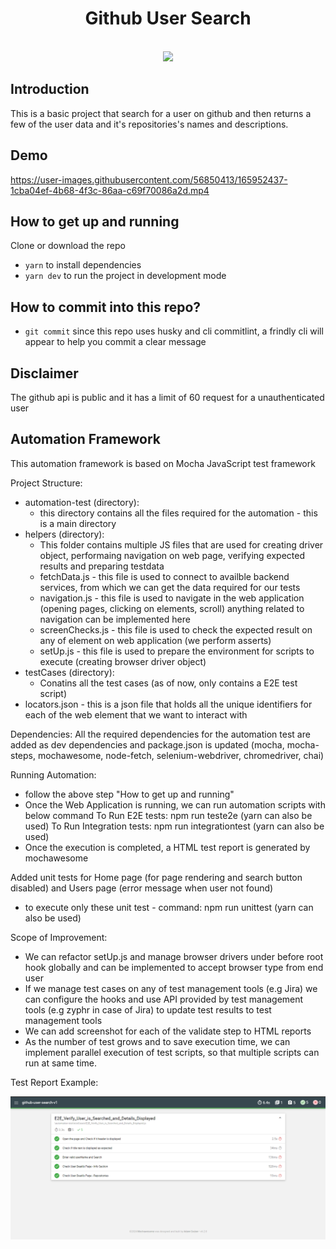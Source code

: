 <h1 align="center"> Github User Search </h1> <br>

<div align="center">
<img src="./src/assets/github/github-search-user.png" />
</div>

## Introduction

This is a basic project that search for a user on github and then returns a few of the user data and it's repositories's names and descriptions.

## Demo

https://user-images.githubusercontent.com/56850413/165952437-1cba04ef-4b68-4f3c-86aa-c69f70086a2d.mp4


## How to get up and running
 Clone or download the repo
- `yarn` to install dependencies
- `yarn dev` to run the project in development mode

## How to commit into this repo? 
- `git commit` since this repo uses husky and cli commitlint, a frindly cli will appear to help you commit a clear message

## Disclaimer
The github api is public and it has a limit of 60 request for a unauthenticated user

## Automation Framework

This automation framework is based on Mocha JavaScript test framework

Project Structure:
 - automation-test (directory):
    - this directory contains all the files required for the automation - this is a main directory
 - helpers (directory):
    - This folder contains multiple JS files that are used for creating driver object, performaing navigation on web page, verifying expected results and preparing testdata
    - fetchData.js - this file is used to connect to availble backend services, from which we can get the data required for our tests
    - navigation.js - this file is used to navigate in the web application (opening pages, clicking on elements, scroll) anything related to navigation can be implemented here
    - screenChecks.js - this file is used to check the expected result on any of element on web application (we perform asserts)
    - setUp.js - this file is used to prepare the environment for scripts to execute (creating browser driver object) 
 - testCases (directory): 
    - Conatins all the test cases (as of now, only contains a E2E test script)
 - locators.json - this is a json file that holds all the unique identifiers for each of the web element that we want to interact with

Dependencies:
All the required dependencies for the automation test are added as dev dependencies and package.json is updated 
(mocha, mocha-steps, mochawesome, node-fetch, selenium-webdriver, chromedriver, chai)

Running Automation:
- follow the above step "How to get up and running"
- Once the Web Application is running, we can run automation scripts with below command
To Run E2E tests:  npm run teste2e (yarn can also be used)
To Run Integration tests:  npm run integrationtest (yarn can also be used)
- Once the execution is completed, a HTML test report is generated by mochawesome

Added unit tests for Home page (for page rendering and search button disabled) and Users page (error message when user not found)
- to execute only these unit test - command: npm run unittest (yarn can also be used)

Scope of Improvement:
- We can refactor setUp.js and manage browser drivers under before root hook globally and can be implemented to accept browser type from end user
- If we manage test cases on any of test management tools (e.g Jira) we can configure the hooks and use API provided by test management tools (e.g zyphr in case of Jira) to update test results to test management tools
- We can add screenshot for each of the validate step to HTML reports
- As the number of test grows and to save execution time, we can implement parallel execution of test scripts, so that multiple scripts can run at same time.


Test Report Example:
<div align="center">
<img src="./automation-test/testResultImage/TestResults.png" />
</div>
